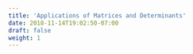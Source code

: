 ```yaml
---
title: 'Applications of Matrices and Determinants'
date: 2018-11-14T19:02:50-07:00
draft: false
weight: 1
---
```

